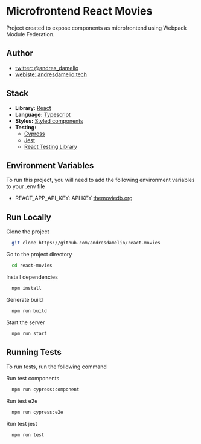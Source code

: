 # Microfrontend React Movies

Project created to expose components as microfrontend using Webpack Module Federation.

## Author

- [twitter: @andres_damelio](https://twitter.com/andres_damelio)
- [webiste: andresdamelio.tech](https://www.andresdamelio.tech)

## Stack

- **Library:** [React](https://es.reactjs.org/)
- **Language:** [Typescript](https://www.typescriptlang.org/)
- **Styles:** [Styled components](https://styled-components.com/)
- **Testing:**
  - [Cypress](https://www.cypress.io/)
  - [Jest](https://jestjs.io/)
  - [React Testing Library](https://testing-library.com/docs/react-testing-library/intro/)

## Environment Variables

To run this project, you will need to add the following environment variables to your .env file

- REACT_APP_API_KEY: API KEY [themoviedb.org](https://themoviedb.org)

## Run Locally

Clone the project

```bash
  git clone https://github.com/andresdamelio/react-movies
```

Go to the project directory

```bash
  cd react-movies
```

Install dependencies

```bash
  npm install
```

Generate build

```bash
  npm run build
```

Start the server

```bash
  npm run start
```

## Running Tests

To run tests, run the following command

Run test components

```bash
  npm run cypress:component
```

Run test e2e

```bash
  npm run cypress:e2e
```

Run test jest

```bash
  npm run test
```
